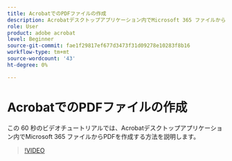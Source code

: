 ```yaml
---
title: AcrobatでのPDFファイルの作成
description: Acrobatデスクトップアプリケーション内でMicrosoft 365 ファイルからPDFを作成する方法について説明します
role: User
product: adobe acrobat
level: Beginner
source-git-commit: fae1f29817ef677d3473f31d09278e10283f8b16
workflow-type: tm+mt
source-wordcount: '43'
ht-degree: 0%

---
```


# AcrobatでのPDFファイルの作成

この 60 秒のビデオチュートリアルでは、Acrobatデスクトップアプリケーション内でMicrosoft 365 ファイルからPDFを作成する方法を説明します。

>[!VIDEO](https://video.tv.adobe.com/v/342628?quality=12&learn=on&hidetitle=true)

